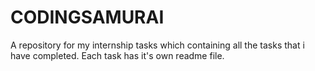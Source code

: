 # CODINGSAMURAI
A repository for my internship tasks which containing all the tasks that i have completed. Each task has it's own readme file.
